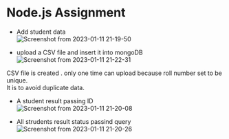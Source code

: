 # Node.js Assignment

* Add student data<br/>
 ![Screenshot from 2023-01-11 21-19-50](https://user-images.githubusercontent.com/99420180/211853765-b3270902-8a6d-49ab-a9b7-3bf4e8c64a3f.png)

* upload a CSV file and insert it into mongoDB<br/>
![Screenshot from 2023-01-11 21-22-31](https://user-images.githubusercontent.com/99420180/211854004-04456fb1-e8ff-47c7-ae73-053964a9c783.png)

 CSV file is created . only one time can upload because roll number set to be unique.<br/>
 It is to avoid duplicate data.

* A student result passing ID<br/>
![Screenshot from 2023-01-11 21-20-08](https://user-images.githubusercontent.com/99420180/211854458-c13e6bc3-0dd3-421a-b812-d8015e548d23.png)

* All strudents result status passind query <br/>
![Screenshot from 2023-01-11 21-20-26](https://user-images.githubusercontent.com/99420180/211854156-c168a9f9-22e4-4416-a9ae-9f5d13f5dd74.png)


